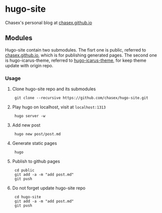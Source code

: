 # hugo-site
Chasex's personal blog at [chasex.github.io](https://chasex.github.io)

## Modules
Hugo-site contain two submodules. The fisrt one is public, referred to [chasex.github.io](https://github.com/chasex/chasex.github.io),
which is for publishing generated pages. The second one is hugo-icarus-theme, referred to [hugo-icarus-theme](https://github.com/chasex/hugo-icarus-theme),
for keep theme update with origin repo.

### Usage

1. Clone hugo-site repo and its submodules

        git clone --recursive https://github.com/chasex/hugo-site.git


2. Play hugo on localhost, visit at `localhost:1313`

        hugo server -w


3. Add new post

        hugo new post/post.md


4. Generate static pages

        hugo


5. Publish to github pages

        cd public
        git add -a -m "add post.md"
        git push

6. Do not forget update hugo-site repo

        cd hugo-site
        git add -a -m "add post.md"
        git push
